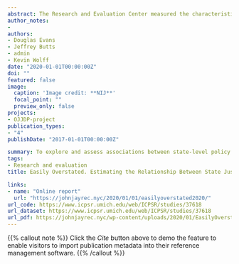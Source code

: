 ```yaml
---
abstract: The Research and Evaluation Center measured the characteristics of state-level juvenile justice policies and estimated their association with changes in juvenile crime and youth confinement. Using data from the National Center for Juvenile Justice’s compendium of justice system characteristics, “Juvenile Justice, Geography, Policy, Practice & Statistics” (JJGPS), the research team created an index that accounted for 16 policies that were more or less progressive in terms of rehabilitative intent, compatibility with developmental science, focus on the use of “least restrictive” settings, and consistency with civil liberties and the need for balanced restraint on the powers of government to ensure public safety. The study assigned a score to each of the 50 states based on the extent to which its youth justice policy environment could be considered “progressive” as opposed to punitive or regressive. According to the study’s results, rates of youth confinement declined significantly across the country during the past two decades (modeled by a function of time), but states with more progressive policy environments did not demonstrate significantly steeper declines than less progressive states.
author_notes:
- 
authors:
- Douglas Evans 
- Jeffrey Butts 
- admin 
- Kevin Wolff 
date: "2020-01-01T00:00:00Z"
doi: ""
featured: false
image:
  caption: 'Image credit: **NIJ**'
  focal_point: ""
  preview_only: false
projects: 
- OJJDP-project
publication_types:
- "4"
publishDate: "2017-01-01T00:00:00Z"

summary: To explore and assess associations between state-level policy reforms and juvenile justice system outcomes
tags:
- Research and evaluation
title: Easily Overstated. Estimating the Relationship Between State Justice Policy Environments and Falling Rates of Youth Confinement

links:
- name: "Online report"
  url: "https://johnjayrec.nyc/2020/01/01/easilyoverstated2020/"
url_code: https://www.icpsr.umich.edu/web/ICPSR/studies/37618
url_dataset: https://www.icpsr.umich.edu/web/ICPSR/studies/37618
url_pdf: https://johnjayrec.nyc/wp-content/uploads/2020/01/EasilyOverstated2020-1.pdf
---
```


{{% callout note %}}
Click the *Cite* button above to demo the feature to enable visitors to import publication metadata into their reference management software.
{{% /callout %}}


